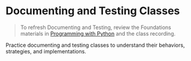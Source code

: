 # Documenting and Testing Classes

> To refresh Documenting and Testing, review the Foundations materials in [Programming with Python](https://github.com/MIT-Emerging-Talent/ET6-Programming-With-Python) and the class recording.

Practice documenting and testing classes to understand their behaviors, strategies, and implementations.

